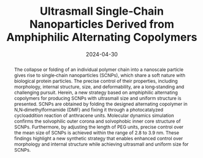 ---
title: "Ultrasmall Single‐Chain Nanoparticles Derived from Amphiphilic Alternating Copolymers"
authors:
- Chufeng Qi
- You-Liang Zhu
- Huanyu Zhao
- Zhong‐Yuan Lu
date: "2024-04-30"
doi: "10.1002/marc.202400087"
publication_types: ["期刊文章"]
publication: "Macromolecular Rapid Communications"
publication_short: "Macromol. Rapid Commun."
abstract: "
<!--more-->
The collapse or folding of an individual polymer chain into a  nanoscale particle gives rise to single‐chain nanoparticles (SCNPs),  which share a soft nature with biological protein particles. The precise  control of their properties, including morphology, internal structure,  size, and deformability, are a long‐standing and challenging pursuit.  Herein, a new strategy based on amphiphilic alternating copolymers for  producing SCNPs with ultrasmall size and uniform structure is presented.  SCNPs are obtained by folding the designed alternating copolymer in  N,N‐dimethylformamide (DMF) and fixing it through a photocatalyzed  cycloaddition reaction of anthracene units. Molecular dynamics  simulation confirms the solvophilic outer corona and solvophobic inner  core structure of SCNPs. Furthermore, by adjusting the length of PEG  units, precise control over the mean size of SCNPs is achieved within  the range of 2.8 to 3.9 nm. These findings highlight a new  synthetic strategy that enables enhanced control over morphology and  internal structure while achieving ultrasmall and uniform size for  SCNPs."
url_pdf: "https://onlinelibrary.wiley.com/doi/10.1002/marc.202400087"
---